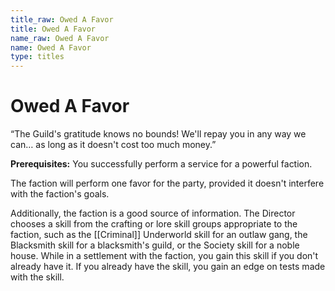 ```yaml
---
title_raw: Owed A Favor
title: Owed A Favor
name_raw: Owed A Favor
name: Owed A Favor
type: titles
---
```


# Owed A Favor

“The Guild's gratitude knows no bounds! We'll repay you in any way we can… as long as it doesn't cost too much money.”

**Prerequisites:** You successfully perform a service for a powerful faction.

The faction will perform one favor for the party, provided it doesn't interfere with the faction's goals.

Additionally, the faction is a good source of information. The Director chooses a skill from the crafting or lore skill groups appropriate to the faction, such as the [[Criminal]] Underworld skill for an outlaw gang, the Blacksmith skill for a blacksmith's guild, or the Society skill for a noble house. While in a settlement with the faction, you gain this skill if you don't already have it. If you already have the skill, you gain an edge on tests made with the skill.
